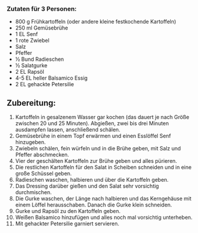 ### Zutaten für 3 Personen:

- 800 g Frühkartoffeln (oder andere kleine festkochende Kartoffeln)
- 250 ml Gemüsebrühe
- 1 EL Senf
- 1 rote Zwiebel
- Salz
- Pfeffer
- ½ Bund Radieschen
- ½ Salatgurke
- 2 EL Rapsöl
- 4-5 EL heller Balsamico Essig
- 2 EL gehackte Petersilie

## Zubereitung:

1. Kartoffeln in gesalzenem Wasser gar kochen (das dauert je nach Größe zwischen 20 und 25 Minuten). Abgießen, zwei bis drei Minuten ausdampfen lassen, anschließend schälen.
2. Gemüsebrühe in einem Topf erwärmen und einen Esslöffel Senf hinzugeben.
3. Zwiebeln schälen, fein würfeln und in die Brühe geben, mit Salz und Pfeffer abschmecken.
4. Vier der geschälten Kartoffeln zur Brühe geben und alles pürieren.
5. Die restlichen Kartoffeln für den Salat in Scheiben schneiden und in eine große Schüssel geben.
6. Radieschen waschen, halbieren und über die Kartoffeln geben.
7. Das Dressing darüber gießen und den Salat sehr vorsichtig durchmischen.
8. Die Gurke waschen, der Länge nach halbieren und das Kerngehäuse mit einem Löffel herausschaben. Danach die Gurke klein schneiden.
9. Gurke und Rapsöl zu den Kartoffeln geben.
10. Weißen Balsamico hinzufügen und alles noch mal vorsichtig unterheben.
11. Mit gehackter Petersilie garniert servieren.
